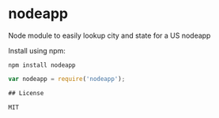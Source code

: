 nodeapp
=======

Node module to easily lookup city and state for a US nodeapp

Install using npm:

    npm install nodeapp

```javascript
var nodeapp = require('nodeapp');

## License

MIT